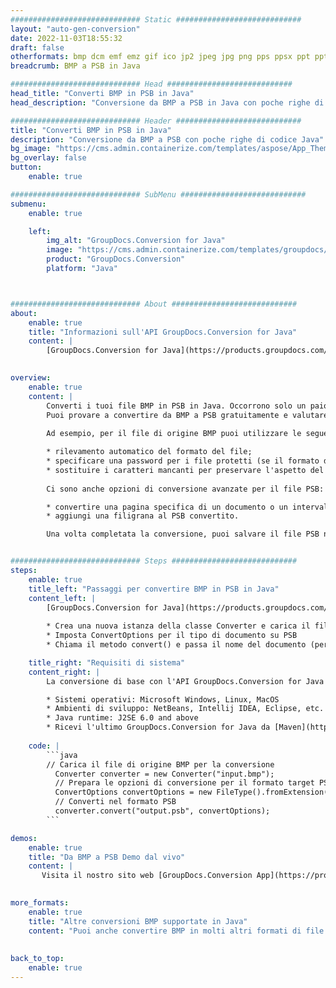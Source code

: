 ```yaml
---
############################# Static ############################
layout: "auto-gen-conversion"
date: 2022-11-03T18:55:32
draft: false
otherformats: bmp dcm emf emz gif ico jp2 jpeg jpg png pps ppsx ppt pptx psb psd svg svgz tga tif tiff webp wmf wmz
breadcrumb: BMP a PSB in Java

############################# Head ############################
head_title: "Converti BMP in PSB in Java"
head_description: "Conversione da BMP a PSB in Java con poche righe di codice. Converti oltre 160 formati di file utilizzando l'API di conversione dei documenti GroupDocs per Java"

############################# Header ############################
title: "Converti BMP in PSB in Java"
description: "Conversione da BMP a PSB con poche righe di codice Java"
bg_image: "https://cms.admin.containerize.com/templates/aspose/App_Themes/V3/images/bg/header1.png"
bg_overlay: false
button:
    enable: true

############################# SubMenu ############################
submenu:
    enable: true

    left:
        img_alt: "GroupDocs.Conversion for Java"
        image: "https://cms.admin.containerize.com/templates/groupdocs/images/product-logos/90x90-noborder/groupdocs-conversion-java.png"
        product: "GroupDocs.Conversion"
        platform: "Java"



############################# About ############################
about:
    enable: true
    title: "Informazioni sull'API GroupDocs.Conversion for Java"
    content: |
        [GroupDocs.Conversion for Java](https://products.groupdocs.com/conversion/java/) è un'API di conversione di formati di file avanzata per la conversione tra formati di immagini e documenti popolari come Microsoft Office, OpenDocument, PDF, HTML, e-mail, CAD. e molto altro ancora con poche righe di codice. L'API nativa rileva automaticamente i formati dei documenti originali e offre molte opzioni per personalizzare i documenti convertiti. Insieme alla funzione di estrazione delle informazioni da un documento, supporta anche la memorizzazione nella cache dei risultati della conversione sul disco locale per impostazione predefinita. Tuttavia, qualsiasi tipo di archiviazione della cache può essere supportato implementando le interfacce appropriate: Amazon S3, Dropbox, Google Drive, Windows Azure, Reddis o qualsiasi altro.
    

overview:
    enable: true
    content: |
        Converti i tuoi file BMP in PSB in Java. Occorrono solo un paio di righe di codice Java su qualsiasi piattaforma di tua scelta, come Windows, Linux, macOS.
        Puoi provare a convertire da BMP a PSB gratuitamente e valutare la qualità dei risultati della conversione. Insieme a semplici script di conversione file, puoi provare opzioni più sofisticate per caricare il file sorgente BMP e memorizzare l'output PSB. 
        
        Ad esempio, per il file di origine BMP puoi utilizzare le seguenti opzioni di caricamento:

        * rilevamento automatico del formato del file;
        * specificare una password per i file protetti (se il formato del file lo supporta);
        * sostituire i caratteri mancanti per preservare l'aspetto del documento.
        
        Ci sono anche opzioni di conversione avanzate per il file PSB:

        * convertire una pagina specifica di un documento o un intervallo di pagine;
        * aggiungi una filigrana al PSB convertito.

        Una volta completata la conversione, puoi salvare il file PSB nel tuo percorso file locale o in qualsiasi archivio di terze parti come FTP, Amazon S3, Google Drive, Dropbox ecc. Nota: per convertire BMP a PSB, non è necessario installare alcun software aggiuntivo, come MS Office, Open Office, Adobe Acrobat Reader ecc.


############################# Steps ############################
steps:
    enable: true
    title_left: "Passaggi per convertire BMP in PSB in Java"
    content_left: |
        [GroupDocs.Conversion for Java](https://products.groupdocs.com/conversion/java/) consente agli sviluppatori di convertire facilmente il file BMP in PSB con poche righe di codice.
        
        * Crea una nuova istanza della classe Converter e carica il file BMP con il percorso completo
        * Imposta ConvertOptions per il tipo di documento su PSB
        * Chiama il metodo convert() e passa il nome del documento (percorso completo) e il formato (PSB) come parametro

    title_right: "Requisiti di sistema"
    content_right: |
        La conversione di base con l'API GroupDocs.Conversion for Java può essere eseguita con poche righe di codice. Le nostre API sono supportate su tutte le principali piattaforme e sistemi operativi. Prima di eseguire il codice seguente, assicurati di avere i seguenti prerequisiti installati sul tuo sistema.

        * Sistemi operativi: Microsoft Windows, Linux, MacOS
        * Ambienti di sviluppo: NetBeans, Intellij IDEA, Eclipse, etc.
        * Java runtime: J2SE 6.0 and above
        * Ricevi l'ultimo GroupDocs.Conversion for Java da [Maven](https://repository.groupdocs.com/webapp/#/artifacts/browse/tree/General/repo/com/groupdocs/groupdocs-conversion)
         
    code: |
        ```java    
        // Carica il file di origine BMP per la conversione
          Converter converter = new Converter("input.bmp");
          // Prepara le opzioni di conversione per il formato target PSB
          ConvertOptions convertOptions = new FileType().fromExtension("psb").getConvertOptions();
          // Converti nel formato PSB
          converter.convert("output.psb", convertOptions);
        ```

demos:
    enable: true
    title: "Da BMP a PSB Demo dal vivo"
    content: |
       Visita il nostro sito web [GroupDocs.Conversion App](https://products.groupdocs.app/conversion/family) e prova subito la conversione da BMP a PSB. La demo gratuita ha i seguenti vantaggi
          

more_formats:
    enable: true
    title: "Altre conversioni BMP supportate in Java"
    content: "Puoi anche convertire BMP in molti altri formati di file. Si prega di consultare l'elenco di seguito."
       
       
back_to_top:
    enable: true
---
```

